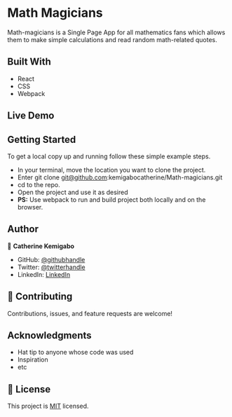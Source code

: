 # Math Magicians

Math-magicians is a Single Page App for all mathematics fans which allows them to make simple calculations and read random math-related quotes.

## Built With

- React
- CSS
- Webpack

## Live Demo

## Getting Started

To get a local copy up and running follow these simple example steps.

- In your terminal, move the location you want to clone the project.
- Enter git clone git@github.com:kemigabocatherine/Math-magicians.git
- cd to the repo.
- Open the project and use it as desired
- **PS:** Use webpack to run and build project both locally and on the browser.

## Author

👤 **Catherine Kemigabo**

- GitHub: [@githubhandle](https://github.com/kemigabocatherine)
- Twitter: [@twitterhandle](https://twitter.com/home?lang=en)
- LinkedIn: [LinkedIn](https://www.linkedin.com/feed/)

## 🤝 Contributing

Contributions, issues, and feature requests are welcome!

## Acknowledgments

- Hat tip to anyone whose code was used
- Inspiration
- etc

## 📝 License

This project is [MIT](./LICENSE) licensed.

